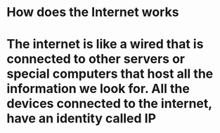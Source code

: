 <h1> How does the Internet works <h1>
<p> The internet is like a wired that is connected to other servers or special computers that host all the information we look for. All the devices connected to the internet, have an identity called IP </p>

